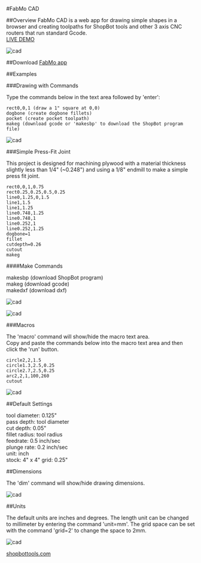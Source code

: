 #FabMo CAD

##Overview
FabMo CAD is a web app for drawing simple shapes in a browser and creating toolpaths for ShopBot tools and other 3 axis CNC routers that run standard Gcode.   
[LIVE DEMO](http://gofabmo.org/fabmo-cad-app)  

![cad](https://raw.github.com/FabMo/fabmo-cad-app/master/img/crab_cad.png)

##Download
[FabMo app](https://github.com/FabMo/fabmo-cad-app/releases/download/v0.1.4/CAD_v0.1.4.fma)

##Examples

###Drawing with Commands

Type the commands below in the text area followed by 'enter':

```
rect0,0,1 (draw a 1" square at 0,0)
dogbone (create dogbone fillets)
pocket (create pocket toolpath)
makeg (download gcode or 'makesbp' to download the ShopBot program file)
```

![cad](https://raw.github.com/FabMo/fabmo-cad-app/master/img/cad1.png)

###Simple Press-Fit Joint

This project is designed for machining plywood with a material thickness slightly less than 1/4" (~0.248") and using a 1/8" endmill to make a simple press fit joint. 

```
rect0,0,1,0.75
rect0.25,0.25,0.5,0.25
line0,1.25,0,1.5
line1,1.5
line1,1.25
line0.748,1.25
line0.748,1
line0.252,1
line0.252,1.25
dogbone=1
fillet
cutdepth=0.26
cutout
makeg
```

####Make Commands

makesbp (download ShopBot program)  
makeg (download gcode)  
makedxf (download dxf)  

![cad](https://raw.github.com/FabMo/fabmo-cad-app/master/img/cad2.png)  

![cad](https://raw.github.com/FabMo/fabmo-cad-app/master/img/preview2.png)  

###Macros

The 'macro' command will show/hide the macro text area.  
Copy and paste the commands below into the macro text area and then click the 'run' button.

```
circle2,2,1.5
circle1.3,2.5,0.25
circle2.7,2.5,0.25
arc2,2,1,100,260
cutout
```
![cad](https://raw.github.com/FabMo/fabmo-cad-app/master/img/cad3.png)  

##Default Settings

tool diameter: 0.125"  
pass depth: tool diameter  
cut depth: 0.05"  
fillet radius: tool radius  
feedrate: 0.5 inch/sec  
plunge rate: 0.2 inch/sec  
unit: inch  
stock: 4" x 4"
grid: 0.25"

##Dimensions

The 'dim' command will show/hide drawing dimensions.

![cad](https://raw.github.com/FabMo/fabmo-cad-app/master/img/cad4.png)  

##Units

The default units are inches and degrees. The length unit can be changed to millimeter by entering the command 'unit=mm'.  The grid space can be set with the command 'grid=2' to change the space to 2mm.  

![cad](https://raw.github.com/FabMo/fabmo-cad-app/master/img/cad5.png)  


[shopbottools.com](http://shopbottools.com)


